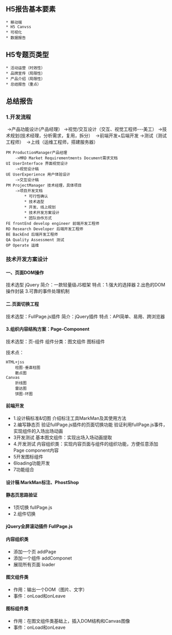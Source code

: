 ## H5报告基本要素
	* 移动端
	* H5 Canvss
	* 可视化
	* 数据报告
## H5专题页类型
	* 活动运营（时效性）
	* 品牌宣传（局限性）
	* 产品介绍（局限性）
	* 总结报告（重点）
## 总结报告

### 1.开发流程
​	->产品功能设计(产品经理）
​	->视觉/交互设计（交互、视觉工程师---美工）
​	->技术规划(技术经理，分析需求，复用，拆分）
​	->前端开发+后端开发
​	->测试（测试工程师）
​	->上线（运维工程师，搭建服务器）

	PM ProductionManager产品经理
		->MRD Market Requirementments Document需求文档
	UI UserInterface 界面视觉设计
		->视觉设计稿
	UE UserExperience 用户体验设计
		->交互设计稿
	PM ProjectManager 技术经理，具体项目
		->项目开发文档
			* 可行性确认
			* 技术选型
			* 开发、线上规划
			* 技术开发方案设计
			* 团队协作方式
	FE frontEnd develop engineer 前端开发工程师
	RD Research Developer 后端开发工程师 
	BE BackEnd 后端开发工程师
	QA Quality Assessment 测试
	OP Operate 运维
### 技术开发方案设计

#### 一、页面DOM操作

技术选型 jQuery
简介：一款轻量级JS框架
特点：1.强大的选择器
	2.出色的DOM操作封装
	3.可靠的事件处理机制

#### 二.页面切换工程
技术选型：FullPage.js插件
简介：jQuery插件
特点：API简单、易用、跨浏览器

#### 3.组织内容结构方案：Page-Component

技术选型：页-组件
组件分类：图文组件 图标组件

技术点：

	HTML+jss 
		柱图-垂直柱图
		散点图
	Canvas
		折线图
		雷达图
		饼图-环图
#### 前端开发

- 1.设计稿标准&切图
介绍标注工具MarkMan及其使用方法
- 2.编写静态页
验证fullPage.js插件的页面切换功能
验证利用fullPage.js事件，实现组件的入场出场动画
- 3开发测试
基本图文组件：实现出场入场动画提取
- 4.开发测试
内容组织类：实现内容页面与组件的组织功能，方便任意添加Page component内容
- 5开发图标组件
- 6loading功能开发
- 7功能组合

#### 设计稿 MarkMan标注、PhostShop
#### 静态页思路验证

- 1页切换 fullPage.js
- 2.组件切换

#### jQuery全屏滚动插件 FullPage.js

#### 内容组织类

* 添加一个页 addPage
* 添加一个组件 addComponet
* 展现所有页面 loader

#### 图文组件类

* 作用：输出一个DOM（图片、文字）
* 事件：onLoad和onLeave

#### 图标组件类

* 作用：在图文组件类基础上，插入DOM结构和Canvas图像
* 事件：onLoad和onLeave

